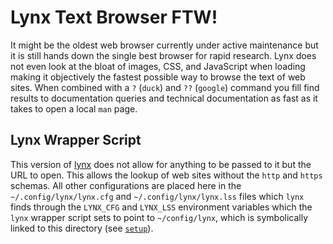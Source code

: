# Lynx Text Browser FTW!

It might be the oldest web browser currently under active maintenance but it is still hands down the single best browser for rapid research. Lynx does not even look at the bloat of images, CSS, and JavaScript when loading making it objectively the fastest possible way to browse the text of web sites. When combined with a `?` (`duck`) and `??` (`google`) command you fill find results to documentation queries and technical documentation as fast as it takes to open a local `man` page.

## Lynx Wrapper Script

This version of [lynx](../bin/lynx) does not allow for anything to be passed to it but the URL to open. This allows the lookup of web sites without the `http` and `https` schemas. All other configurations are placed here in the `~/.config/lynx/lynx.cfg` and `~/.config/lynx/lynx.lss` files which `lynx` finds through the `LYNX_CFG` and `LYNX_LSS` environment variables which the `lynx` wrapper script sets to point to `~/config/lynx`, which is symbolically linked to this directory (see [`setup`](setup)).

